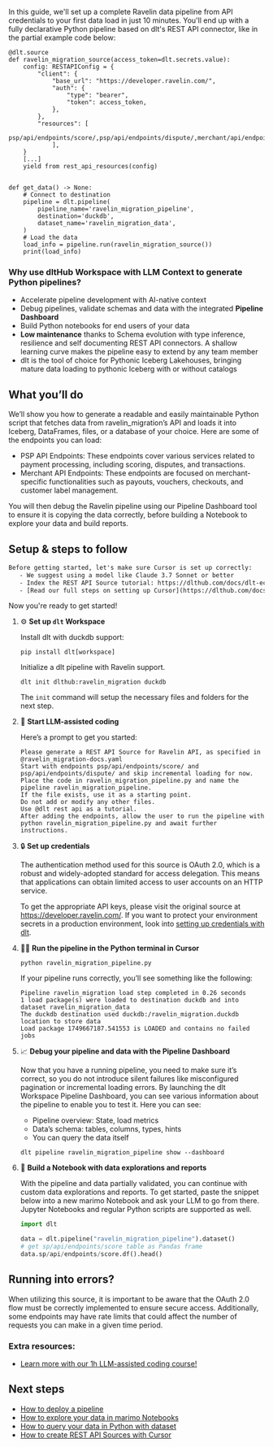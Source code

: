 In this guide, we'll set up a complete Ravelin data pipeline from API credentials to your first data load in just 10 minutes. You'll end up with a fully declarative Python pipeline based on dlt's REST API connector, like in the partial example code below:

```python-outcome
@dlt.source
def ravelin_migration_source(access_token=dlt.secrets.value):
    config: RESTAPIConfig = {
        "client": {
            "base_url": "https://developer.ravelin.com/",
            "auth": {
                "type": "bearer",
                "token": access_token,
            },
        },
        "resources": [
            psp/api/endpoints/score/,psp/api/endpoints/dispute/,merchant/api/endpoints/payout/
            ],
    }
    [...]
    yield from rest_api_resources(config)


def get_data() -> None:
    # Connect to destination
    pipeline = dlt.pipeline(
        pipeline_name='ravelin_migration_pipeline',
        destination='duckdb',
        dataset_name='ravelin_migration_data', 
    )
    # Load the data
    load_info = pipeline.run(ravelin_migration_source())
    print(load_info) 
```

### Why use dltHub Workspace with LLM Context to generate Python pipelines?

- Accelerate pipeline development with AI-native context
- Debug pipelines, validate schemas and data with the integrated **Pipeline Dashboard**
- Build Python notebooks for end users of your data
- **Low maintenance** thanks to Schema evolution with type inference, resilience and self documenting REST API connectors. A shallow learning curve makes the pipeline easy to extend by any team member
- dlt is the tool of choice for Pythonic Iceberg Lakehouses, bringing mature data loading to pythonic Iceberg with or without catalogs

## What you’ll do

We’ll show you how to generate a readable and easily maintainable Python script that fetches data from ravelin_migration’s API and loads it into Iceberg, DataFrames, files, or a database of your choice. Here are some of the endpoints you can load:

- PSP API Endpoints: These endpoints cover various services related to payment processing, including scoring, disputes, and transactions.
- Merchant API Endpoints: These endpoints are focused on merchant-specific functionalities such as payouts, vouchers, checkouts, and customer label management.

You will then debug the Ravelin pipeline using our Pipeline Dashboard tool to ensure it is copying the data correctly, before building a Notebook to explore your data and build reports.

## Setup & steps to follow

```default
Before getting started, let's make sure Cursor is set up correctly:
   - We suggest using a model like Claude 3.7 Sonnet or better
   - Index the REST API Source tutorial: https://dlthub.com/docs/dlt-ecosystem/verified-sources/rest_api/ and add it to context as **@dlt rest api**
   - [Read our full steps on setting up Cursor](https://dlthub.com/docs/dlt-ecosystem/llm-tooling/cursor-restapi#23-configuring-cursor-with-documentation)
```

Now you're ready to get started!

1. ⚙️ **Set up `dlt` Workspace**
    
    Install dlt with duckdb support:
    ```shell
    pip install dlt[workspace]
    ```

    Initialize a dlt pipeline with Ravelin support.
    ```shell
    dlt init dlthub:ravelin_migration duckdb
    ```

    The `init` command will setup the necessary files and folders for the next step.
    
2. 🤠 **Start LLM-assisted coding**
    
    Here’s a prompt to get you started:
    
    ```prompt
    Please generate a REST API Source for Ravelin API, as specified in @ravelin_migration-docs.yaml 
    Start with endpoints psp/api/endpoints/score/ and psp/api/endpoints/dispute/ and skip incremental loading for now. 
    Place the code in ravelin_migration_pipeline.py and name the pipeline ravelin_migration_pipeline. 
    If the file exists, use it as a starting point. 
    Do not add or modify any other files. 
    Use @dlt rest api as a tutorial. 
    After adding the endpoints, allow the user to run the pipeline with python ravelin_migration_pipeline.py and await further instructions.
    ```

    
3. 🔒 **Set up credentials** 
    
    The authentication method used for this source is OAuth 2.0, which is a robust and widely-adopted standard for access delegation. This means that applications can obtain limited access to user accounts on an HTTP service.
    
    To get the appropriate API keys, please visit the original source at https://developer.ravelin.com/.
    If you want to protect your environment secrets in a production environment, look into [setting up credentials with dlt](https://dlthub.com/docs/walkthroughs/add_credentials).
    
4. 🏃‍♀️ **Run the pipeline in the Python terminal in Cursor**
    
    ```shell
    python ravelin_migration_pipeline.py
    ```
    
    If your pipeline runs correctly, you’ll see something like the following:
    
    ```shell
    Pipeline ravelin_migration load step completed in 0.26 seconds
    1 load package(s) were loaded to destination duckdb and into dataset ravelin_migration_data
    The duckdb destination used duckdb:/ravelin_migration.duckdb location to store data
    Load package 1749667187.541553 is LOADED and contains no failed jobs
    ```
    
5. 📈 **Debug your pipeline and data with the Pipeline Dashboard**

    Now that you have a running pipeline, you need to make sure it’s correct, so you do not introduce silent failures like misconfigured pagination or incremental loading errors. By launching the dlt Workspace Pipeline Dashboard, you can see various information about the pipeline to enable you to test it. Here you can see:
    - Pipeline overview: State, load metrics
    - Data’s schema: tables, columns, types, hints
    - You can query the data itself
    
    ```shell
    dlt pipeline ravelin_migration_pipeline show --dashboard
    ```
    
6. 🐍 **Build a Notebook with data explorations and reports**

    With the pipeline and data partially validated, you can continue with custom data explorations and reports. To get started, paste the snippet below into a new marimo Notebook and ask your LLM to go from there. Jupyter Notebooks and regular Python scripts are supported as well.

    
    ```python
    import dlt

   data = dlt.pipeline("ravelin_migration_pipeline").dataset()
   # get sp/api/endpoints/score table as Pandas frame
   data.sp/api/endpoints/score.df().head()
    ```

## Running into errors?

When utilizing this source, it is important to be aware that the OAuth 2.0 flow must be correctly implemented to ensure secure access. Additionally, some endpoints may have rate limits that could affect the number of requests you can make in a given time period.

### Extra resources:

- [Learn more with our 1h LLM-assisted coding course!](https://www.youtube.com/watch?v=GGid70rnJuM)

## Next steps

- [How to deploy a pipeline](https://dlthub.com/docs/walkthroughs/deploy-a-pipeline)
- [How to explore your data in marimo Notebooks](https://dlthub.com/docs/general-usage/dataset-access/marimo)
- [How to query your data in Python with dataset](https://dlthub.com/docs/general-usage/dataset-access/dataset)
- [How to create REST API Sources with Cursor](https://dlthub.com/docs/dlt-ecosystem/llm-tooling/cursor-restapi)